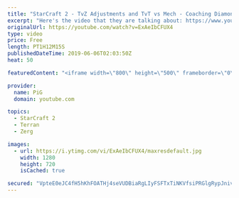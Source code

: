 ```yaml
---
title: "StarCraft 2 - TvZ Adjustments and TvT vs Mech - Coaching Diamond 1"
excerpt: "Here's the video that they are talking about: https://www.youtube.com/watch?v=ZRzhcN0oVw4    Like the content? Then consider to leave a thumbs up and subscribe! ;) Videos don’t appear in your feed and you want to get notified about new uploads? Press the bell Icon :) -- Watch live at https://www.twitch.tv/x5_pig"
originalUrl: https://youtube.com/watch?v=ExAeIbCFUX4
type: video
price: Free
length: PT1H12M15S
publishedDateTime: 2019-06-06T02:03:50Z
heat: 50

featuredContent: "<iframe width=\"800\" height=\"500\" frameborder=\"0\" src=\"https://www.youtube.com/embed/ExAeIbCFUX4\" allow=\"accelerometer; autoplay; encrypted-media; gyroscope; picture-in-picture\" allowfullscreen></iframe>"

provider:
  name: PiG
  domain: youtube.com

topics:
  - StarCraft 2
  - Terran
  - Zerg

images:
  - url: https://i.ytimg.com/vi/ExAeIbCFUX4/maxresdefault.jpg
    width: 1280
    height: 720
    isCached: true

secured: "VpteE0eJC4fH5hKhFOATHj4seVUDBiaRgLIyFSFTxTiNKVfsiPRGlgRypJnivFOWq4NGyY9tcJyliUmfKJrgbKG3I34CbP7t0DJgNS8kqSyESyYfsoM3LNzRzfxlRas8WGmruQM2rmOjC6mSbiuY5ra7t4LaO7AOndwkBiMhRcrrAyG3lXL5HLsV+FllJ5+H331yxkRbQjkv6PvXPeB/pTnsZFtuY4G9z4avWBeXC2PtK/lz2yoKTAfGukkYiVrkmAzzwfYUY3aa99wrLSajjkqvpoXcKcxUpR9X3x/Plwk3zfbkFX2ZZQEC8ON6CVd6h1vLbk9UWoeoRrCK7bnz1TSL+ijmRozEm2P6ELkyqHZGsGmgFUro/9o86giXWqsVahktzbKGeBo3N7ZhEUTfujO687wdNgWYG0obFXh741U=;e/BFdxy50Urm+UcbvB3CAw=="
---
```


